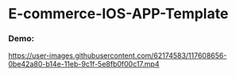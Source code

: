 # E-commerce-IOS-APP-Template

<h3>Demo:</h3>

https://user-images.githubusercontent.com/62174583/117608656-0be42a80-b14e-11eb-9c1f-5e8fb0f00c17.mp4
